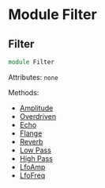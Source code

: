# Module Filter

## Filter
```fsharp
module Filter
```
Attributes:
`none`

Methods:
- [Amplitude](#amplitude)
- [Overdriven](#overdriven)
- [Echo](#echo)
- [Flange](#flange)
- [Reverb](#reverb)
- [Low Pass](#low-pass)
- [High Pass](#high-pass)
- [LfoAmp](#lfoamp)
- [LfoFreq](#lfofreq)